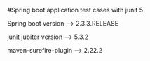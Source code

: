 #Spring boot application test cases with junit 5


Spring boot version --> 2.3.3.RELEASE


junit jupiter version --> 5.3.2


maven-surefire-plugin --> 2.22.2


